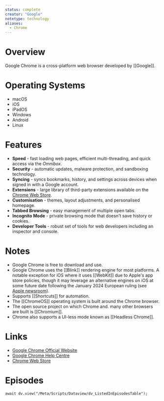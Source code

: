 ```yaml
---
status: complete
creator: "Google"
notetype: technology
aliases:
  - Chrome
---
```

# Overview
Google Chrome is a cross-platform web browser developed by [[Google]].

# Operating Systems
- macOS
- iOS
- iPadOS
- Windows
- Android
- Linux

# Features
- **Speed** - fast loading web pages, efficient multi-threading, and quick access via the *Omnibox*.
- **Security** - automatic updates, malware protection, and sandboxing technology.
- **Syncing** - syncs bookmarks, history, and settings across devices when signed in with a Google account.
- **Extensions** - large library of third-party extensions available on the [Chrome Web Store](https://chromewebstore.google.com/).
- **Customisation** - themes, layout adjustments, and personalised homepage.
- **Tabbed Browsing** - easy management of multiple open tabs.
- **Incognito Mode** - private browsing mode that doesn't save history or cookies.
- **Developer Tools** - robust set of tools for web developers including an inspector and console.

# Notes
- Google Chrome is free to download and use.
- Google Chrome uses the [[Blink]] rendering engine for most platforms. A notable exception for iOS where it uses [[WebKit]] due to Apple's app store policies, though it may leverage an alternative engines on iOS at some future date following the January 2024 European ruling (see [Apple newsroom](https://www.apple.com/uk/newsroom/2024/01/apple-announces-changes-to-ios-safari-and-the-app-store-in-the-european-union/)).
- Supports [[Shortcuts]] for automation.
- The [[ChromeOS]] operating system is built around the Chrome browser.
- The open source project on which Chrome and. many other browsers are built is [[Chromium]].
- Chrome also supports a UI-less mode known as [[Headless Chrome]].

# Links
- [Google Chrome Official Website](https://www.google.com/chrome/)
- [Google Chrome Help Centre](https://support.google.com/chrome/)
- [Chrome Web Store](https://chrome.google.com/webstore)

# Episodes
```dataviewjs
await dv.view("/Meta/Scripts/Dataview/dv_ListedInEpisodesTable");
```
